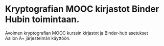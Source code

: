# Kryptografian MOOC kirjastot Binder Hubin toimintaan.

Avoimen kryptografian MOOC kurssin kirjastot ja Binder-hub asetukset Aallon A+ järjestelmän käyttöön.
